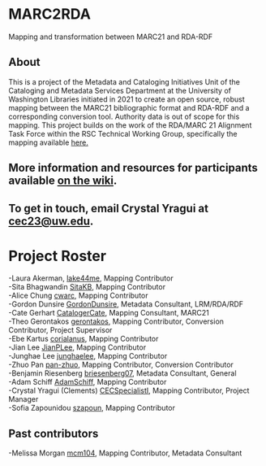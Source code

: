# MARC2RDA
Mapping and transformation between MARC21 and RDA-RDF
## About
This is a project of the Metadata and Cataloging Initiatives Unit of the Cataloging and Metadata Services Department at the University of Washington Libraries initiated in 2021 to create an open source, robust mapping between the MARC21 bibliographic format and RDA-RDF and a corresponding conversion tool. Authority data is out of scope for this mapping. This project builds on the work of the RDA/MARC 21 Alignment Task Force within the RSC Technical Working Group, specifically the mapping available [here.](http://www.rdaregistry.info/Maps/mapRDA2M21B.html)
## More information and resources for participants available [on the wiki](https://github.com/uwlib-cams/MARC2RDA/wiki).
## To get in touch, email Crystal Yragui at cec23@uw.edu.
# Project Roster
-Laura Akerman, [lake44me](https://github.com/lake44me), Mapping Contributor<br>
-Sita Bhagwandin [SitaKB](https://github.com/SitaKB), Mapping Contributor<br>
-Alice Chung [cwarc](https://github.com/cwarc), Mapping Contributor<br>
-Gordon Dunsire [GordonDunsire](https://github.com/GordonDunsire), Metadata Consultant, LRM/RDA/RDF<br>
-Cate Gerhart [CatalogerCate](https://github.com/CatalogerCate), Mapping Consultant, MARC21<br>
-Theo Gerontakos [gerontakos](https://github.com/gerontakos), Mapping Contributor, Conversion Contributor, Project Supervisor<br>
-Ebe Kartus [corialanus](https://github.com/corialanus), Mapping Contributor<br>
-Jian Lee [JianPLee](https://github.com/JianPLee), Mapping Contributor<br>
-Junghae Lee [junghaelee](https://github.com/junghaelee), Mapping Contributor<br>
-Zhuo Pan [pan-zhuo](https://github.com/pan-zhuo), Mapping Contributor, Conversion Contributor<br>
-Benjamin Riesenberg [briesenberg07](https://github.com/briesenberg07), Metadata Consultant, General<br>
-Adam Schiff [AdamSchiff](https://github.com/AdamSchiff), Mapping Contributor<br>
-Crystal Yragui (Clements) [CECSpecialistI](https://github.com/CECSpecialistI), Mapping Contributor, Project Manager<br>
-Sofia Zapounidou [szapoun](https://github.com/szapoun), Mapping Contributor<br>
## Past contributors
-Melissa Morgan [mcm104](https://github.com/mcm104), Mapping Contributor, Metadata Consultant
